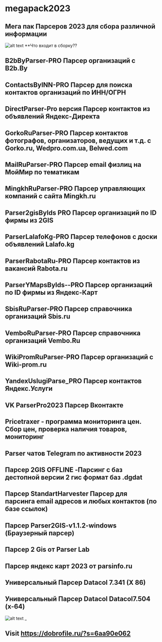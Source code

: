 # megapack2023
Мега пак Парсеров 2023 для сбора различной информации 
-
![alt text](https://telegra.ph/file/26b2b3a86174e0df3b5cd.jpg)
**Что входит в сборку??


B2bByParser-PRO Парсер организаций с B2b.By
-
ContactsByINN-PRO Парсер для поиска контактов организаций по ИНН/ОГРН
-
DirectParser-Pro версия Парсер контактов из объявлений Яндекс-Директа
-
GorkoRuParser-PRO Парсер контактов фотографов, организаторов, ведущих и т.д. с Gorko.ru, Wedpro.com.ua, Belwed.com
-
MailRuParser-PRO Парсер email физлиц на МойМир по тематикам
-
MingkhRuParser-PRO Парсер управляющих компаний с сайта Mingkh.ru
-
Parser2gisByIds PRO Парсер организаций по ID фирмы из 2GIS
-
ParserLalafoKg-PRO Парсер телефонов с доски объявлений Lalafo.kg
-
ParserRabotaRu-PRO Парсер контактов из вакансий Rabota.ru
-
ParserYMapsByIds--PRO Парсер организаций по ID фирмы из Яндекс-Карт
-
SbisRuParser-PRO Парсер справочника организаций Sbis.ru
-
VemboRuParser-PRO Парсер справочника организаций Vembo.Ru
-
WikiPromRuParser-PRO Парсер организаций с Wiki-prom.ru
-
YandexUslugiParse_PRO Парсер контактов Яндекс.Услуги
-
VK ParserPro2023  Парсер Вконтакте
-
Pricetraxer - программа мониторинга цен. Сбор цен, проверка наличия товаров, мониторинг
-
Parser чатов Telegram по активности 2023
-
Парсер 2GIS OFFLINE -Парсинг с баз дестопной версии 2 гис формат баз .dgdat 
-
Парсер StandartHarvester  Парсер для парсинга email адресов и любых контактов (по базе ссылок)
-
Парсер Parser2GIS-v1.1.2-windows (Браузерный парсер)
-
Парсер 2 Gis от Parser Lab 
-
Парсер яндекс карт 2023  от parsinfo.ru
-
Универсальный Парсер Datacol 7.341 (X 86)
-
Универсальный Парсер Datacol Datacol7.504  (x-64)
-
![alt text](https://telegra.ph/file/85c84a52bb940968504d1.png)
_

## Visit https://dobrofile.ru/?s=6aa90e062
